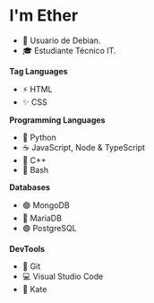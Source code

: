 # I'm Ether 

* 🐧 Usuario de Debian.
* 🎓 Estudiante Técnico IT.

**Tag Languages**
* ⚡ HTML
* ✨ CSS

**Programming Languages**
* 🐍 Python
* ☕ JavaScript, Node & TypeScript
* 🦀 C++
* 🐚 Bash

**Databases**
* 🟢 MongoDB
* 🔵 MariaDB
* 🟣 PostgreSQL

**DevTools**
* 🐙 Git
* 💻 Visual Studio Code
* 📝 Kate
